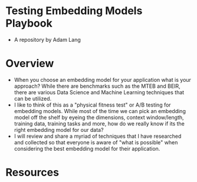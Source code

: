 # Testing Embedding Models Playbook
* A repository by Adam Lang


# Overview
* When you choose an embedding model for your application what is your approach? While there are benchmarks such as the MTEB and BEIR, there are various Data Science and Machine Learning techniques that can be utilized.
* I like to think of this as a "physical fitness test" or A/B testing for embedding models. While most of the time we can pick an embedding model off the shelf by eyeing the dimensions, context window/length, training data, training tasks and more, how do we really know if its the right embedding model for our data?
* I will review and share a myriad of techniques that I have researched and collected so that everyone is aware of "what is possible" when considering the best embedding model for their application.








# Resources

